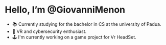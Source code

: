 # Hello, I’m @GiovanniMenon
- 📚 Currently studying for the bachelor in CS at the university of Padua.
- 👀 VR and cybersecurity enthusiast. 
- :joystick: I'm currently working on a game project for Vr HeadSet.


<!---
GiovanniMenon/GiovanniMenon is a ✨ special ✨ repository because its `README.md` (this file) appears on your GitHub profile.
You can click the Preview link to take a look at your changes.
--->
